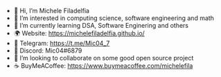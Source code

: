 - 👋 Hi, I’m Michele Filadelfia
- 👀 I’m interested in computing science, software engineering and math
- 🌱 I’m currently learning DSA, Software Enginering and others
- 🌍 Website: https://michelefiladelfia.github.io/
- 💬 Telegram: https://t.me/Mic04_7
- 🔵 Discord: Mic04#6879
- 💞️ I’m looking to collaborate on some good open source project
- ☕ BuyMeACoffee: https://www.buymeacoffee.com/michelefila
